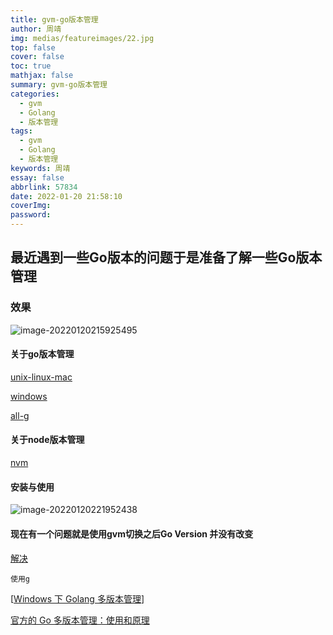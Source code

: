 ```yaml
---
title: gvm-go版本管理
author: 周靖
img: medias/featureimages/22.jpg
top: false
cover: false
toc: true
mathjax: false
summary: gvm-go版本管理
categories:
  - gvm
  - Golang
  - 版本管理
tags:
  - gvm
  - Golang
  - 版本管理
keywords: 周靖
essay: false
abbrlink: 57834
date: 2022-01-20 21:58:10
coverImg:
password:
---
```


## 最近遇到一些Go版本的问题于是准备了解一些Go版本管理

### 效果

![image-20220120215925495](https://qiniuyun.code520.com.cn/images/20220120215925.png)

#### 关于go版本管理

[unix-linux-mac](https://github.com/moovweb/gvm)

[windows](https://github.com/danielkermode/gvm)

[all-g](https://github.com/voidint/g)

#### 关于node版本管理

[nvm](https://github.com/coreybutler/nvm-windows/)

#### 安装与使用

![image-20220120221952438](https://qiniuyun.code520.com.cn/images/20220120221952.png)

#### 现在有一个问题就是使用gvm切换之后Go Version 并没有改变

[解决](https://github.com/voidint/g)

```
使用g
```

[[Windows 下 Golang 多版本管理](https://segmentfault.com/a/1190000037427968)]

[官方的 Go 多版本管理：使用和原理](https://polarisxu.studygolang.com/posts/go/managing-multiple-go-versions/)
